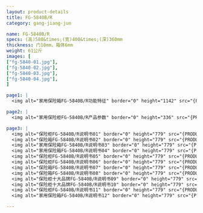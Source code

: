 ```yaml
---
layout: product-details
title: FG-5840B/R
category: gang-jiang-jun

name: FG-5840B/R
specs: (高)580&times;(宽)400&times;(深)360mm
thickness: 门10mm，箱体6mm
weight: 61公斤
images: [
["fg-5840-01.jpg"],
["fg-5840-02.jpg"],
["fg-5840-03.jpg"],
["fg-5840-04.jpg"],
]

page1: |
  <img alt="家用保险箱FG-5840B/R功能特征" border="0" height="1142" src="{PRODUCT_IMAGES}products/fg-gn.jpg" width="538" />

page2: |
  <img alt="家用保险柜FG-5840B/R产品参数" border="0" height="336" src="{PRODUCT_IMAGES}products/fg-cpcs.jpg" width="538" />

page3: |
  <img alt="保险柜FG-5840B/R说明书01" border="0" height="779" src="{PRODUCT_IMAGES}products/fg-sm01.jpg" width="528" /><br />
  <img alt="保险箱FG-5840B/R说明书02" border="0" height="779" src="{PRODUCT_IMAGES}products/fg-sm02.jpg" width="528" /><br />
  <img alt="家用保险箱FG-5840B/R说明书03" border="0" height="779" src="{PRODUCT_IMAGES}products/fg-sm03.jpg" width="528" /><br />
  <img alt="家用保险箱FG-5840B/R说明书04" border="0" height="779" src="{PRODUCT_IMAGES}products/fg-sm04.jpg" width="528" /><br />
  <img alt="保险柜FG-5840B/R说明书05" border="0" height="779" src="{PRODUCT_IMAGES}products/fg-sm05.jpg" width="528" /><br />
  <img alt="保险柜FG-5840B/R说明书06" border="0" height="779" src="{PRODUCT_IMAGES}products/fg-sm06.jpg" width="528" /><br />
  <img alt="保险箱FG-5840B/R说明书07" border="0" height="779" src="{PRODUCT_IMAGES}products/fg-sm07.jpg" width="528" /><br />
  <img alt="保险箱FG-5840B/R说明书08" border="0" height="779" src="{PRODUCT_IMAGES}products/fg-sm08.jpg" width="528" /><br />
  <img alt="保险柜十大品牌FG-5840B/R说明书09" border="0" height="779" src="{PRODUCT_IMAGES}products/fg-sm09.jpg" width="528" /><br />
  <img alt="保险柜十大品牌FG-5840B/R说明书10" border="0" height="779" src="{PRODUCT_IMAGES}products/fg-sm10.jpg" width="528" /><br />
  <img alt="保险柜FG-5840B/R说明书11" border="0" height="779" src="{PRODUCT_IMAGES}products/fg-sm11.jpg" width="528" /><br />
  <img alt="家用保险箱FG-5840B/R说明书12" border="0" height="779" src="{PRODUCT_IMAGES}products/fg-sm12.jpg" width="528" />

---
```

